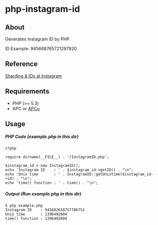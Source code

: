 # php-instagram-id

## About

Generates Instagram ID by PHP.

ID Example: 945668765721297920

## Reference

[Sharding & IDs at Instagram](http://instagram-engineering.tumblr.com/post/10853187575/sharding-ids-at-instagram)

## Requirements

- PHP (>= 5.3)
- APC or [APCu](https://github.com/krakjoe/apcu)

## Usage

##### PHP Code (example.php in this dir)

~~~
<?php

require dirname(__FILE__) . '/InstagramID.php';

$instagram_id = new InstagramID();
echo 'Instagram ID    : ' . $instagram_id->getID() . "\n";
echo 'Unix time       : ' . InstagramID::getUnixtime($instagram_id->id) . "\n";
echo 'time() function : ' . time() . "\n";

~~~

##### Output (Run example.php in this dir)

~~~
$ php example.php 
Instagram ID    : 945682658757706752
Unix time       : 1396492604
time() function : 1396492604
~~~
